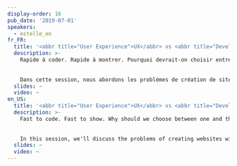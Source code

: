 ```yaml
---
display-order: 16
pub_date: '2019-07-01'
speakers:
  - estelle_en
fr_FR:
  title: '<abbr title="User Experience">UX</abbr> vs <abbr title="Developer Experience">DX</abbr>'
  description: >-
    Rapide à coder. Rapide à montrer. Pourquoi devrait-on choisir entre l'un et l'autre ? Tous les sites doivent être rapides à charger, réactifs, internationalisables, sécurisés, accessibles et performants. Il est logique d’utiliser tous les outils disponibles pour implémenter rapidement des fonctionnalités, mais certains outils ont un impact négatif sur la facilité d’utilisation.
    
    
    Dans cette session, nous abordons les problèmes de création de sites sans compromettre aucune exigence.
  slides: ~
  video: ~
en_US:
  title: '<abbr title="User Experience">UX</abbr> vs <abbr title="Developer Experience">DX</abbr>'
  description: >-
    Fast to code. Fast to show. Why should we choose between one and the other? All sites must be fast to load, responsive, internationalizable, secure, accessible and efficient. It makes sense to use all available tools to quickly implement features, but some tools have a negative impact on usability.
    
    
    In this session, we'll discuss the problems of creating websites without compromising any requirements.
  slides: ~
  video: ~
---
```

